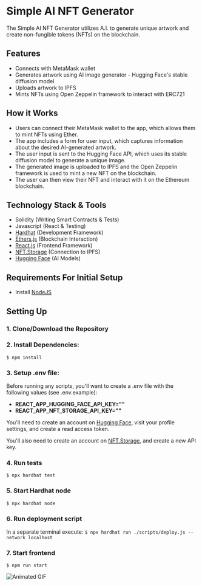# Simple AI NFT Generator
The Simple AI NFT Generator utilizes A.I. to generate unique artwork and create non-fungible tokens (NFTs) on the blockchain.

## Features
* Connects with MetaMask wallet
* Generates artwork using AI image generator - Hugging Face's stable diffusion model
* Uploads artwork to IPFS
* Mints NFTs using Open Zeppelin framework to interact with ERC721


## How it Works
* Users can connect their MetaMask wallet to the app, which allows them to mint NFTs using Ether.
* The app includes a form for user input, which captures information about the desired AI-generated artwork.
* The user input is sent to the Hugging Face API, which uses its stable diffusion model to generate a unique image.
* The generated image is uploaded to IPFS and the Open Zeppelin framework is used to mint a new NFT on the blockchain.
* The user can then view their NFT and interact with it on the Ethereum blockchain.

## Technology Stack & Tools

- Solidity (Writing Smart Contracts & Tests)
- Javascript (React & Testing)
- [Hardhat](https://hardhat.org/) (Development Framework)
- [Ethers.js](https://docs.ethers.io/v5/) (Blockchain Interaction)
- [React.js](https://reactjs.org/) (Frontend Framework)
- [NFT.Storage](https://nft.storage/) (Connection to IPFS)
- [Hugging Face](https://huggingface.co/) (AI Models)

## Requirements For Initial Setup
- Install [NodeJS](https://nodejs.org/en/)

## Setting Up
### 1. Clone/Download the Repository

### 2. Install Dependencies:
`$ npm install`

### 3. Setup .env file:
Before running any scripts, you'll want to create a .env file with the following values (see .env.example):

- **REACT_APP_HUGGING_FACE_API_KEY=""**
- **REACT_APP_NFT_STORAGE_API_KEY=""**

You'll need to create an account on [Hugging Face](https://huggingface.co/), visit your profile settings, and create a read access token. 

You'll also need to create an account on [NFT.Storage](https://nft.storage/), and create a new API key.

### 4. Run tests
`$ npx hardhat test`

### 5. Start Hardhat node
`$ npx hardhat node`

### 6. Run deployment script
In a separate terminal execute:
`$ npx hardhat run ./scripts/deploy.js --network localhost`

### 7. Start frontend
`$ npm run start`


![Animated GIF](https://drive.google.com/file/d/1pMiC4dbbfXEi6ToY1ooErSBZuQt8BZ_9/view?usp=share_link)
